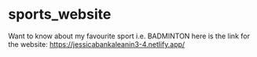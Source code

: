 # sports_website
Want to know about my favourite sport i.e. BADMINTON here is the link for the website: https://jessicabankaleanin3-4.netlify.app/
